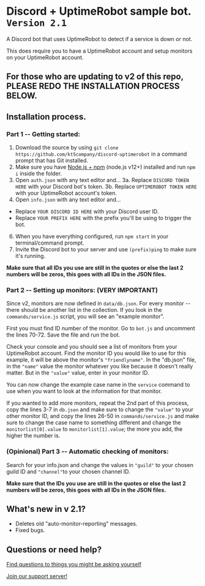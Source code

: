 # Discord + UptimeRobot sample bot. `Version 2.1`
A Discord bot that uses UptimeRobot to detect if a service is down or not.

This does require you to have a UptimeRobot account and setup monitors on your UptimeRobot account.

## For those who are updating to v2 of this repo, PLEASE REDO THE INSTALLATION PROCESS BELOW.

## Installation process.
### Part 1 -- Getting started:
1. Download the source by using `git clone https://github.com/kt5company/discord-uptimerobot` in a command prompt that has Git installed.
2. Make sure you have [Node.js + npm](https://nodejs.org/en/) (node.js v12+) installed and run `npm i` inside the folder.
3. Open `auth.json` with any text editor and...
3a. Replace `DISCORD TOKEN HERE` with your Discord bot's token.
3b. Replace `UPTIMEROBOT TOKEN HERE` with your UptimeRobot account's token.
4. Open `info.json` with any text editor and...
* Replace `YOUR DISCORD ID HERE` with your Discord user ID.
* Replace `YOUR PREFIX HERE` with the prefix you'll be using to trigger the bot.

6. When you have everything configured, run `npm start` in your terminal/command prompt.
7. Invite the Discord bot to your server and use `(prefix)ping` to make sure it's running.

**Make sure that all IDs you use are still in the quotes or else the last 2 numbers will be zeros, this goes with all IDs in the JSON files.**

### Part 2 -- Setting up monitors: (VERY IMPORTANT)
Since v2, monitors are now defined in `data/db.json`. For every monitor -- there should be another list in the collection.
If you look in the `commands/service.js` script, you will see an "example monitor".

First you must find ID number of the monitor.
Go to `bot.js` and uncomment the lines 70-72.
Save the file and run the bot.

Check your console and you should see a list of monitors from your UptimeRobot account.
Find the monitor ID you would like to use for this example, it will be above the monitor's `"friendlyname"`.
In the "db.json" file, in the `"name"` value the monitor whatever you like because it doesn't really matter. But in the `"value"` value, enter in your monitor ID.

You can now change the example case name in the `service` command to use when you want to look at the information for that monitor.

If you wanted to add more monitors, repeat the 2nd part of this process, copy the lines 3-7 in `db.json` and make sure to change the `"value"` to your other monitor ID, and copy the lines 26-50 in `commands/service.js` and make sure to change the case name to something different and change the `monitorlist[0].value` to `monitorlist[1].value`; the more you add, the higher the number is.

### (Opinional) Part 3 -- Automatic checking of monitors:
Search for your info.json and change the values in `"guild"` to your chosen guild ID and `"channel"`to your chosen channel ID.

**Make sure that the IDs you use are still in the quotes or else the last 2 numbers will be zeros, this goes with all IDs in the JSON files.**

## What's new in v 2.1?
* Deletes old "auto-monitor-reporting" messages.
* Fixed bugs.

## Questions or need help?
[Find questions to things you might be asking yourself](http://kt5company.com/docs/discord-uptimerobot)

[Join our support server!](https://discord.gg/8QTX46D)
